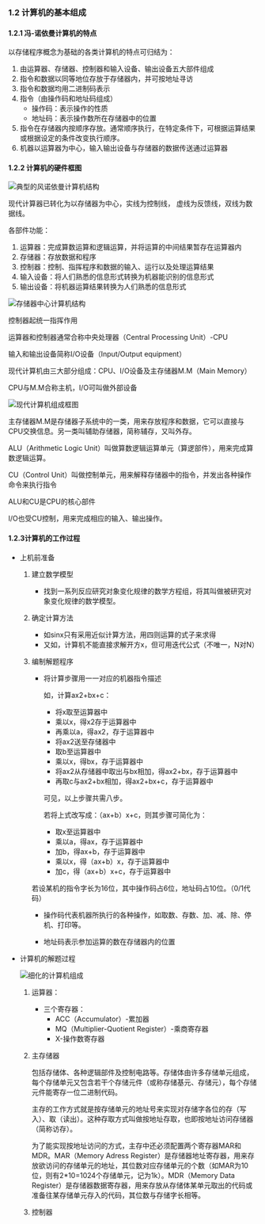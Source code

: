 ### 1.2 计算机的基本组成

#### 1.2.1 冯-诺依曼计算机的特点

以存储程序概念为基础的各类计算机的特点可归结为：

1. 由运算器、存储器、控制器和输入设备、输出设备五大部件组成
2. 指令和数据以同等地位存放于存储器内，并可按地址寻访
3. 指令和数据均用二进制码表示
4. 指令（由操作码和地址码组成）
   - 操作码：表示操作的性质
   - 地址码：表示操作数所在存储器中的位置
5. 指令在存储器内按顺序存放。通常顺序执行，在特定条件下，可根据运算结果或根据设定的条件改变执行顺序。
6. 机器以运算器为中心，输入输出设备与存储器的数据传送通过运算器



#### 1.2.2 计算机的硬件框图

![典型的风诺依曼计算机结构](C:\Users\Administrator\Desktop\计算机组成\典型的风诺依曼计算机结构.png)

现代计算器已转化为以存储器为中心，实线为控制线， 虚线为反馈线，双线为数据线。

各部件功能：

1. 运算器：完成算数运算和逻辑运算，并将运算的中间结果暂存在运算器内
2. 存储器：存放数据和程序
3. 控制器：控制、指挥程序和数据的输入、运行以及处理运算结果
4. 输入设备：将人们熟悉的信息形式转换为机器能识别的信息形式
5. 输出设备：将机器运算结果转换为人们熟悉的信息形式

![存储器中心计算机结构](C:\Users\Administrator\Desktop\计算机组成\存储器中心计算机结构.png)

控制器起统一指挥作用

运算器和控制器通常合称中央处理器（Central Processing Unit）-CPU

输入和输出设备简称I/O设备（Input/Output equipment）

现代计算机由三大部分组成：CPU、I/O设备及主存储器M.M（Main Memory）

CPU与M.M合称主机，I/O可叫做外部设备

![现代计算机组成框图](C:\Users\Administrator\Desktop\计算机组成\现代计算机组成框图.png)

主存储器M.M是存储器子系统中的一类，用来存放程序和数据，它可以直接与CPU交换信息。另一类叫辅助存储器，简称辅存，又叫外存。

ALU（Arithmetic Logic Unit）叫做算数逻辑运算单元（算逻部件），用来完成算数逻辑运算。

CU（Control Unit）叫做控制单元，用来解释存储器中的指令，并发出各种操作命令来执行指令

ALU和CU是CPU的核心部件

I/O也受CU控制，用来完成相应的输入、输出操作。



#### 1.2.3计算机的工作过程

- 上机前准备

  1. 建立数学模型

     - 找到一系列反应研究对象变化规律的数学方程组，将其叫做被研究对象变化规律的数学模型。

  2. 确定计算方法

     - 如sinx只有采用近似计算方法，用四则运算的式子来求得
     - 又如，计算机不能直接求解开方x，但可用迭代公式（不唯一，N对N）

  3. 编制解题程序

     - 将计算步骤用一一对应的机器指令描述

       如，计算ax2+bx+c：

       - 将x取至运算器中
       - 乘以x，得x2存于运算器中
       - 再乘以a，得ax2，存于运算器中
       - 将ax2送至存储器中
       - 取b至运算器中
       - 乘以x，得bx，存于运算器中
       - 将ax2从存储器中取出与bx相加，得ax2+bx，存于运算器中
       - 再取c与ax2+bx相加，得ax2+bx+c，存于运算器中

       可见，以上步骤共需八步。

       若将上式改写成：（ax+b）x+c，则其步骤可简化为：

       - 取x至运算器中
       - 乘以a，得ax，存于运算器中
       - 加b，得ax+b，存于运算器中
       - 乘以x，得（ax+b）x，存于运算器中
       - 加c，得（ax+b）x+c，存于运算器中

     若设某机的指令字长为16位，其中操作码占6位，地址码占10位。（0/1代码）

     - 操作码代表机器所执行的各种操作，如取数、存数、加、减、除、停机、打印等。

     - 地址码表示参加运算的数在存储器内的位置

       

- 计算机的解题过程

  ![细化的计算机组成](C:\Users\Administrator\Desktop\计算机组成\细化的计算机组成.png)

  1. 运算器：

     - 三个寄存器：
       - ACC（Accumulator）-累加器
       - MQ（Multiplier-Quotient Register）-乘商寄存器
       - X-操作数寄存器

  2. 主存储器

     包括存储体、各种逻辑部件及控制电路等。存储体由许多存储单元组成，每个存储单元又包含若干个存储元件（或称存储基元、存储元），每个存储元件能寄存一位二进制代码。

     主存的工作方式就是按存储单元的地址号来实现对存储字各位的存（写入）、取（读出）。这种存取方式叫做按地址存取，也即按地址访问存储器（简称访存）。

     为了能实现按地址访问的方式，主存中还必须配置两个寄存器MAR和MDR。MAR（Memory Adress Register）是存储器地址寄存器，用来存放欲访问的存储单元的地址，其位数对应存储单元的个数（如MAR为10位，则有2*10=1024个存储单元，记为1k）。MDR（Memory Data Register）是存储器数据寄存器，用来存放从存储体某单元取出的代码或准备往某存储单元存入的代码，其位数与存储字长相等。

  3. 控制器